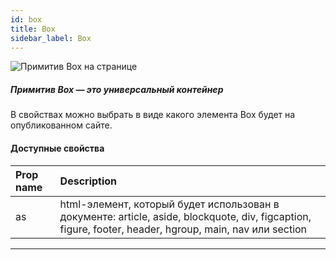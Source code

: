 ```yaml
---
id: box
title: Box
sidebar_label: Box
---
```


![Примитив Box на странице](/scr/primitives-box.png)

##### Примитив Box — это универсальный контейнер

В свойствах можно выбрать в виде какого элемента Box будет на опубликованном сайте.

#### Доступные свойства

| Prop name | Description                                                                                                                                             |
| :-------- | :------------------------------------------------------------------------------------------------------------------------------------------------------ |
| as        | html-элемент, который будет использован в документе: article, aside, blockquote, div, figcaption, figure, footer, header, hgroup, main, nav или section |

---
